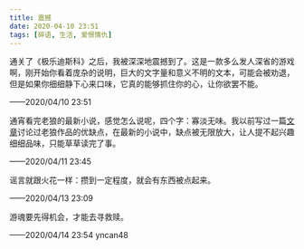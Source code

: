 ```yaml
---
title: 震撼
date: 2020-04-10 23:51
tags: [碎语, 生活, 爱恨情仇]
---
```


通关了《极乐迪斯科》之后，我被深深地震撼到了。这是一款多么发人深省的游戏啊，刚开始你看着庞杂的说明，巨大的文字量和意义不明的文本，可能会被劝退，但是如果你细细静下心来口味，它真的能够抓住你的心，让你欲罢不能。

——2020/04/10 23:51

通宵看完老狼的最新小说，感觉怎么说呢，四个字：寡淡无味。我以前写过一篇[文章](https://www.chunqiuyiyu.com/2015/07/a-novel-about-time-travel.html)讨论过老狼作品的优缺点，在最新的小说中，缺点被无限放大，让人提不起兴趣细细品味，只能草草读完了事。

——2020/04/11 23:45

谣言就跟火花一样：攒到一定程度，就会有东西被点起来。

——2020/04/13 23:09

游魂要先得机会，才能去寻救赎。

——2020/04/14 23:54 yncan48
